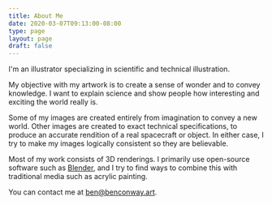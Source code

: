 ```yaml
---
title: About Me 
date: 2020-03-07T09:13:00-08:00
type: page
layout: page
draft: false
---
```

I'm an illustrator specializing in scientific and technical illustration.

My objective with my artwork is to create a sense of wonder
and to convey knowledge. I want to explain science and show people how
interesting and exciting the world really is.

Some of my images are created entirely from imagination to convey a new world. Other images are created to exact technical specifications, to produce an accurate rendition of a real spacecraft or object. In either case, I try to make my images logically consistent so they are believable.

Most of my work consists of 3D renderings. I primarily use open-source software such as <a href="https://blender.org" target="_blank">Blender</a>, and I try to find ways to combine this with traditional media such as acrylic painting.

You can contact me at [ben@benconway.art](mailto:ben@benconway.art). 
